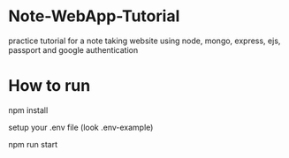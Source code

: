 # Note-WebApp-Tutorial

practice tutorial for a note taking website using node, mongo, express, ejs, passport and google authentication


# How to run
npm install

setup your .env file (look .env-example)

npm run start
